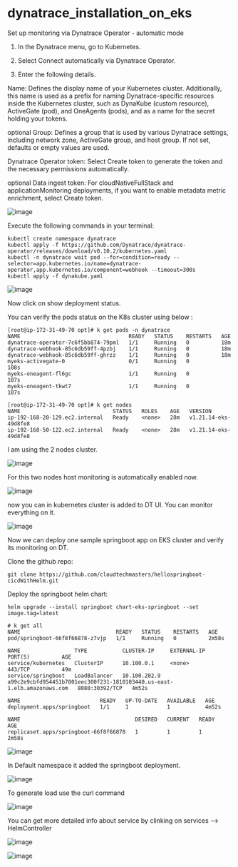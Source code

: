 # dynatrace_installation_on_eks

Set up monitoring via Dynatrace Operator - automatic mode

1. In the Dynatrace menu, go to Kubernetes.

2. Select Connect automatically via Dynatrace Operator.

3. Enter the following details.

Name: Defines the display name of your Kubernetes cluster. Additionally, this name is used as a prefix for naming Dynatrace-specific resources inside the Kubernetes cluster, such as DynaKube (custom resource), ActiveGate (pod), and OneAgents (pods), and as a name for the secret holding your tokens.

optional Group: Defines a group that is used by various Dynatrace settings, including network zone, ActiveGate group, and host group. If not set, defaults or empty values are used.

Dynatrace Operator token: Select Create token to generate the token and the necessary permissions automatically.

optional Data ingest token: For cloudNativeFullStack and applicationMonitoring deployments, if you want to enable metadata metric enrichment, select Create token.

![image](https://user-images.githubusercontent.com/74225291/219260788-73edba9a-eaf9-4712-8a31-eb6cfeea77c4.png)

Execute the following commands in your terminal:

    kubectl create namespace dynatrace
    kubectl apply -f https://github.com/Dynatrace/dynatrace-operator/releases/download/v0.10.2/kubernetes.yaml
    kubectl -n dynatrace wait pod --for=condition=ready --selector=app.kubernetes.io/name=dynatrace-operator,app.kubernetes.io/component=webhook --timeout=300s
    kubectl apply -f dynakube.yaml
    
![image](https://user-images.githubusercontent.com/74225291/219261056-cd7c3e9f-bf29-42a6-a7d7-52dfe393427d.png)

Now click on show deployment status.

You can verify the pods status on the K8s cluster using below :

    [root@ip-172-31-49-70 opt]# k get pods -n dynatrace
    NAME                                  READY   STATUS    RESTARTS   AGE
    dynatrace-operator-7c6f5bb874-79pml   1/1     Running   0          18m
    dynatrace-webhook-85c6db59ff-4pzbj    1/1     Running   0          18m
    dynatrace-webhook-85c6db59ff-ghrzz    1/1     Running   0          18m
    myeks-activegate-0                    0/1     Running   0          108s
    myeks-oneagent-fl6gc                  1/1     Running   0          107s
    myeks-oneagent-tkwt7                  1/1     Running   0          107s

    [root@ip-172-31-49-70 opt]# k get nodes
    NAME                             STATUS   ROLES    AGE   VERSION
    ip-192-168-20-129.ec2.internal   Ready    <none>   28m   v1.21.14-eks-49d8fe8
    ip-192-168-50-122.ec2.internal   Ready    <none>   28m   v1.21.14-eks-49d8fe8

I am using the 2 nodes cluster.

![image](https://user-images.githubusercontent.com/74225291/219261486-fb95d206-6564-4ec4-9836-0a26be9526a4.png)

For this two nodes host monitoring is automatically enabled now.

![image](https://user-images.githubusercontent.com/74225291/219261845-d2da2900-be3a-428b-8a1b-122735fb7690.png)

now you can in kubernetes cluster is added to DT UI. You can monitor everything on it.

![image](https://user-images.githubusercontent.com/74225291/219262009-185a910a-806e-4e2c-b18c-98c5d28f13ad.png)

Now we can deploy one sample springboot app on EKS cluster and verify its monitoring on DT.

Clone the github repo:

    git clone https://github.com/cloudtechmasters/hellospringboot-cicdWithHelm.git
    
Deploy the springboot helm chart:

    helm upgrade --install springboot chart-eks-springboot --set image.tag=latest

    # k get all
    NAME                              READY   STATUS    RESTARTS   AGE
    pod/springboot-66f8f66878-z7vjp   1/1     Running   0          2m58s

    NAME                 TYPE           CLUSTER-IP     EXTERNAL-IP                                                               PORT(S)          AGE
    service/kubernetes   ClusterIP      10.100.0.1     <none>                                                                    443/TCP          49m
    service/springboot   LoadBalancer   10.100.202.9   a99c2e9cbfd954451b7001eec300f231-1810103440.us-east-1.elb.amazonaws.com   8080:30392/TCP   4m52s

    NAME                         READY   UP-TO-DATE   AVAILABLE   AGE
    deployment.apps/springboot   1/1     1            1           4m52s

    NAME                                    DESIRED   CURRENT   READY   AGE
    replicaset.apps/springboot-66f8f66878   1         1         1       2m58s


![image](https://user-images.githubusercontent.com/74225291/219263152-8c282f82-ce43-49b5-9888-652ae5f2ae08.png)

In Default namespace it added the springboot deployment.

![image](https://user-images.githubusercontent.com/74225291/219263460-44327263-feb0-4e62-aeb1-4cd66ce86724.png)

To generate load use the curl command

![image](https://user-images.githubusercontent.com/74225291/219264051-3689a823-2bd5-4d0f-b55a-ff46f02d07b7.png)

You can get more detailed info about service by clinking on services --> HelmController

![image](https://user-images.githubusercontent.com/74225291/219264301-93c0c847-57e9-4972-9918-6a5c74b95cda.png)


![image](https://user-images.githubusercontent.com/74225291/219264456-ab8866bf-c37f-47be-a6f7-74af55fb4f2a.png)

